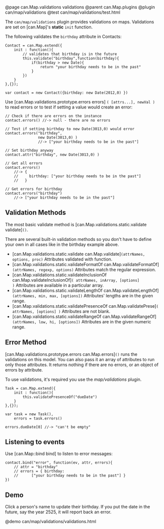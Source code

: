@page can.Map.validations validations
@parent can.Map.plugins
@plugin can/map/validations
@test can/map/validations/test.html

The `can/map/validations` plugin provides validations on maps. Validations
are set on [can.Map]'s __static__ `init` function.

The following validates the `birthday` attribute in Contacts:


    Contact = can.Map.extend({
    	init : function(){
    		// validates that birthday is in the future
    		this.validate("birthday",function(birthday){
    			if(birthday > new Date){
    				return "your birthday needs to be in the past"
    			}
    		})
    	}
    },{});
    
    var contact = new Contact({birthday: new Date(2012,0) })


Use [can.Map.validations.prototype.errors errors] `( [attrs...], newVal )` to read errors
or to test if setting a value would create an error:

    // Check if there are errors on the instance
    contact.errors() //-> null - there are no errors
    
    // Test if setting birthday to new Date(3013,0) would error
    contact.errors("birthday", 
                   new Date(3013,0) ) 
                   //-> ["your birthday needs to be in the past"] 
    
    // Set birthday anyway
    contact.attr("birthday", new Date(3013,0) )
    
    // Get all errors
    contact.errors() 
        //-> {
        //     birthday: ["your birthday needs to be in the past"]
        //   }
        
    // Get errors for birthday
    contact.errors("birthday") 
        //-> ["your birthday needs to be in the past"]

## Validation Methods


The most basic validate method is [can.Map.validations.static.validate validate]<code>()</code>.  

There are several built-in validation methods so you don't have to define your own in all cases like in the birthday example above.

- [can.Map.validations.static.validate can.Map.validate]<code>(attrNames, options, proc)</code> Attributes validated with function.
- [can.Map.validations.static.validateFormatOf can.Map.validateFormatOf]<code>(attrNames, regexp, options)</code> Attributes match the regular expression.	
- [can.Map.validations.static.validateInclusionOf can.Map.validateInclusionOf]<code>( attrNames, inArray, [options] )</code> Attributes are available in a particular array.	
- [can.Map.validations.static.validateLengthOf can.Map.validateLengthOf]<code>(attrNames, min, max, [options])</code> Attributes' lengths are in the given range.	
- [can.Map.validations.static.validatePresenceOf can.Map.validatePrese]<code>( attrNames, [options] )</code> Attributes are not blank.	
- [can.Map.validations.static.validateRangeOf can.Map.validateRangeOf]<code>(attrNames, low, hi, [options])</code> Attributes are in the given numeric range.

## Error Method

[can.Map.validations.prototype.errors can.Map.errors]<code>()</code> runs the validations on this model. You can also pass it an array 
of attributes to run only those attributes. It returns 
nothing if there are no errors, or an object of errors by attribute.

To use validations, it's required you use the _map/validations_ plugin.

	Task = can.Map.extend({
		init : function(){
			this.validatePresenceOf("dueDate")
		}
	},{});

	var task = new Task(),
    	errors = task.errors()

	errors.dueDate[0] //-> "can't be empty"

## Listening to events

Use [can.Map::bind bind] to listen to error messages:

	contact.bind("error", function(ev, attr, errors){
		// attr = "birthday"
		// errors = { birthday: 
		//		["your birthday needs to be in the past"] }
	})

## Demo

Click a person's name to update their birthday.  If you put the date
in the future, say the year 2525, it will report back an error.

@demo can/map/validations/validations.html
